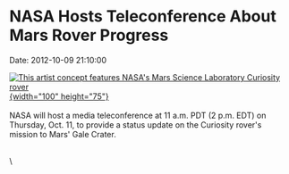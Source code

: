 NASA Hosts Teleconference About Mars Rover Progress
===================================================

Date: 2012-10-09 21:10:00

[![This artist concept features NASA\'s Mars Science Laboratory
Curiosity
rover](http://www.jpl.nasa.gov/images/msl/20110624/pia14175-th.jpg){width="100"
height="75"}](http://www.jpl.nasa.gov/news/news.cfm?release=2012-315&rn=news.xml&rst=3543)\
\
NASA will host a media teleconference at 11 a.m. PDT (2 p.m. EDT) on
Thursday, Oct. 11, to provide a status update on the Curiosity rover\'s
mission to Mars\' Gale Crater.

\
\
